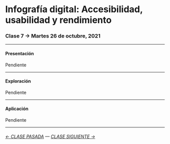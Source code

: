 # Infografía digital: Accesibilidad, usabilidad y rendimiento

### Clase 7 → Martes 26 de octubre, 2021

- - - - - - - 

#### Presentación

Pendiente

- - - - - - - 

#### Exploración

Pendiente

- - - - - - - 

#### Aplicación

Pendiente

- - - - - - - -

###### [← CLASE PASADA](https://github.com/profesorfaco/infografia/tree/main/clase-6) — [CLASE SIGUIENTE →](https://github.com/profesorfaco/infografia/tree/main/clase-8) 
